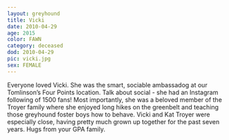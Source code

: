 ```yaml
---
layout: greyhound
title: Vicki
date: 2010-04-29
age: 2015
color: FAWN
category: deceased
dod: 2010-04-29
pic: vicki.jpg
sex: FEMALE
---
```


Everyone loved Vicki.  She was the smart, sociable ambassadog at our Tomlinson’s Four Points
location.  Talk about social - she had an Instagram following of 1500 fans!  Most importantly,
she was a beloved member of the Troyer family where she enjoyed long hikes on the greenbelt and
teaching those greyhound foster boys how to behave.  Vicki and Kat Troyer were especially
close, having pretty much grown up together for the past seven years.   Hugs from your GPA
family.
